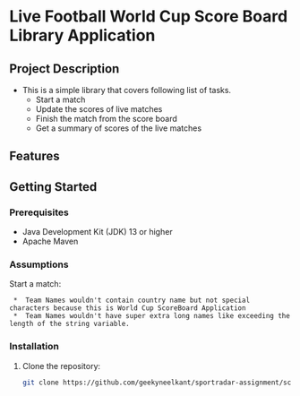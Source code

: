 # Live Football World Cup Score Board Library Application

## Project Description
- This is a simple library that covers following list of tasks.
  - Start a match
  - Update the scores of live matches
  - Finish the match from the score board
  - Get a summary of scores of the live matches
   

## Features


## Getting Started


### Prerequisites
- Java Development Kit (JDK) 13 or higher
- Apache Maven

### Assumptions
 Start a match:
 
	 *  Team Names wouldn't contain country name but not special characters because this is World Cup ScoreBoard Application
	 *  Team Names wouldn't have super extra long names like exceeding the length of the string variable.

### Installation
1. Clone the repository:
   ```bash
   git clone https://github.com/geekyneelkant/sportradar-assignment/scoreboard-libary.git